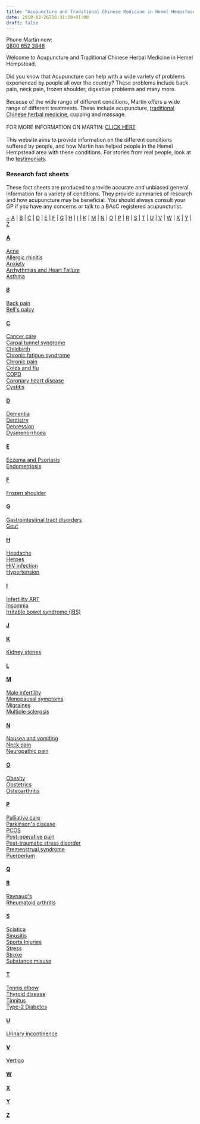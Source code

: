 ```yaml
---
title: "Acupuncture and Traditional Chinese Medicine in Hemel Hempstead"
date: 2018-03-26T16:31:50+01:00
draft: false
---
```


<span class="hightlight">Phone Martin now:</span><br>
<a class="hightlight large-text" href="tel:+448006523846">0800 652 3846</a>

Welcome to Acupuncture and Traditional Chinese Herbal Medicine in Hemel Hempstead.<br>
        <br>
Did you know that Acupuncture can help with a wide variety of problems experienced by people all over the country? These problems include back pain, neck pain, frozen shoulder, digestive problems and many more.<br>
        <br>
Because of the wide range of different conditions, Martin offers a wide range of different treatments. These include acupuncture, <a href="Traditional-Chinese-Medicine.html">traditional Chinese herbal medicine</a>, cupping and massage.
        <br>
        <br>
        FOR MORE INFORMATION ON MARTIN: <a href="About-Martin.html">CLICK HERE</a><br>
        <br>
This website aims to provide information on the different conditions suffered by people, and how Martin has helped people in the Hemel Hempstead area with these conditions. For stories from real people, look at the <a href="Testimonials-2.html">testimonials</a>.<br>

<h3>Research fact sheets</h3>
<p>These fact sheets are produced to provide accurate and unbiased general information for a variety of conditions. They provide summaries of research and how acupuncture may be beneficial. You should always consult your GP if you have any concerns or talk to a BAcC registered acupuncturist.</p>
<div class="indexList">
    <a href="#" class="btn btn-default toggleall">+</a>  <a class="researchJump" href="#A">A</a> | <a class="researchJump" href="#B">B</a> | <a class="researchJump" href="#C">C</a> | <a class="researchJump" href="#D">D</a> | <a class="researchJump" href="#E">E</a> | <a class="researchJump" href="#F">F</a> | <a class="researchJump" href="#G">G</a> | <a class="researchJump" href="#H">H</a> | <a class="researchJump" href="#I">I</a> | <a class="researchJump" href="#K">K</a> | <a class="researchJump" href="#M">M</a> | <a class="researchJump" href="#N">N</a> | <a class="researchJump" href="#O">O</a> | <a class="researchJump" href="#P">P</a> | <a class="researchJump" href="#R">R</a> | <a class="researchJump" href="#S">S</a> | <a class="researchJump" href="#T">T</a> | <a class="researchJump" href="#U">U</a> | <a class="researchJump" href="#V">V</a> | <a class="researchJump" href="#W">W</a> | <a class="researchJump" href="#X">X</a> | <a class="researchJump" href="#Y">Y</a> | <a class="researchJump" href="#Z">Z</a>
</div>
<div class="panel-group" id="accordion1" role="tablist" aria-multiselectable="true">
    <div class="panel panel-default">
        <div class="panel-heading" role="tab" id="panel-A">
            <h4 class="panel-title">
            <a role="button" data-toggle="collapse" data-parent="#accordion" href="#collapse-A" aria-expanded="true" aria-controls="collapse-A" name="A">A</a>
          </h4>
        </div>
        <div id="collapse-A" class="panel-collapse collapse in" role="tabpanel" aria-labelledby="panel-A">
            <div class="panel-body">
                <a target="_blank" rel="nofollow" href="https://www.acupuncture.org.uk/a-to-z-of-conditions/a-to-z-of-conditions/acne.html">Acne</a>
                <br>
                <a target="_blank" rel="nofollow" href="https://www.acupuncture.org.uk/a-to-z-of-conditions/a-to-z-of-conditions/allergic-rhinitis.html">Allergic rhinitis</a>
                <br>
                <a target="_blank" rel="nofollow" href="https://www.acupuncture.org.uk/a-to-z-of-conditions/a-to-z-of-conditions/anxiety.html">Anxiety</a>
                <br>
                <a target="_blank" rel="nofollow" href="https://www.acupuncture.org.uk/a-to-z-of-conditions/a-to-z-of-conditions/4008-arrhytmias-and-heart-failure.html">Arrhythmias and Heart Failure</a>
                <br>
                <a target="_blank" rel="nofollow" href="https://www.acupuncture.org.uk/a-to-z-of-conditions/a-to-z-of-conditions/3893-asthma.html">Asthma</a>
            </div>
        </div>
        <div class="panel-heading" role="tab" id="heading-B">
            <h4 class="panel-title">
            <a role="button" data-toggle="collapse" data-parent="#accordion" href="#collapse-B" aria-expanded="true" aria-controls="collapse-B" name="B">B</a>
          </h4>
        </div>
        <div id="collapse-B" class="panel-collapse collapse" role="tabpanel" aria-labelledby="heading-B">
            <div class="panel-body">
                <a target="_blank" rel="nofollow" href="https://www.acupuncture.org.uk/a-to-z-of-conditions/a-to-z-of-conditions/back-pain.html">Back pain</a>
                <br>
                <a target="_blank" rel="nofollow" href="https://www.acupuncture.org.uk/a-to-z-of-conditions/a-to-z-of-conditions/1128-bellas-palsy.html">Bell's palsy</a>
            </div>
        </div>
        <div class="panel-heading" role="tab" id="heading-C">
            <h4 class="panel-title">
            <a role="button" data-toggle="collapse" data-parent="#accordion" href="#collapse-C" aria-expanded="true" aria-controls="collapse-C" name="C">C</a>
          </h4>
        </div>
        <div id="collapse-C" class="panel-collapse collapse" role="tabpanel" aria-labelledby="heading-C">
            <div class="panel-body">
                <a target="_blank" rel="nofollow" href="https://www.acupuncture.org.uk/a-to-z-of-conditions/a-to-z-of-conditions/cancer-care.html">Cancer care</a>
                <br>
                <a target="_blank" rel="nofollow" href="https://www.acupuncture.org.uk/a-to-z-of-conditions/a-to-z-of-conditions/3629-acupuncture-and-carpel-tunnel-syndrome.html">Carpal tunnel syndrome</a>
                <br>
                <a target="_blank" rel="nofollow" href="https://www.acupuncture.org.uk/a-to-z-of-conditions/a-to-z-of-conditions/childbirth.html">Childbirth</a>
                <br>
                <a target="_blank" rel="nofollow" href="https://www.acupuncture.org.uk/a-to-z-of-conditions/a-to-z-of-conditions/chronic-fatigue-syndrome.html">Chronic fatigue syndrome</a>
                <br>
                <a target="_blank" rel="nofollow" href="https://www.acupuncture.org.uk/a-to-z-of-conditions/a-to-z-of-conditions/chronic-pain.html">Chronic pain</a>
                <br>
                <a target="_blank" rel="nofollow" href="https://www.acupuncture.org.uk/a-to-z-of-conditions/a-to-z-of-conditions/colds-and-flu.html">Colds and flu</a>
                <br>
                <a target="_blank" rel="nofollow" href="https://www.acupuncture.org.uk/a-to-z-of-conditions/a-to-z-of-conditions/1587-copd.html">COPD</a>
                <br>
                <a target="_blank" rel="nofollow" href="https://www.acupuncture.org.uk/a-to-z-of-conditions/a-to-z-of-conditions/3771-coronary-heart-disease.html">Coronary heart disease</a>
                <br>
                <a target="_blank" rel="nofollow" href="https://www.acupuncture.org.uk/a-to-z-of-conditions/a-to-z-of-conditions/cystitis.html">Cystitis</a>
            </div>
        </div>
        <div class="panel-heading" role="tab" id="heading-D">
            <h4 class="panel-title">
            <a role="button" data-toggle="collapse" data-parent="#accordion" href="#collapse-D" aria-expanded="true" aria-controls="collapse-D"  name="D">D</a>
          </h4>
        </div>
        <div id="collapse-D" class="panel-collapse collapse" role="tabpanel" aria-labelledby="heading-D">
            <div class="panel-body">
                <a target="_blank" rel="nofollow" href="https://www.acupuncture.org.uk/a-to-z-of-conditions/a-to-z-of-conditions/3202-dementia.html">Dementia</a>
                <br>
                <a target="_blank" rel="nofollow" href="https://www.acupuncture.org.uk/a-to-z-of-conditions/a-to-z-of-conditions/dentistry.html">Dentistry</a>
                <br>
                <a target="_blank" rel="nofollow" href="https://www.acupuncture.org.uk/a-to-z-of-conditions/a-to-z-of-conditions/depression.html">Depression</a>
                <br>
                <a target="_blank" rel="nofollow" href="https://www.acupuncture.org.uk/a-to-z-of-conditions/a-to-z-of-conditions/dysmenorrhoea.html">Dysmenorrhoea</a>
            </div>
        </div>
        <div class="panel-heading" role="tab" id="heading-E">
            <h4 class="panel-title">
            <a role="button" data-toggle="collapse" data-parent="#accordion" href="#collapse-E" aria-expanded="true" aria-controls="collapse-E" name="E">E</a>
          </h4>
        </div>
        <div id="collapse-E" class="panel-collapse collapse" role="tabpanel" aria-labelledby="heading-E">
            <div class="panel-body">
                <a target="_blank" rel="nofollow" href="https://www.acupuncture.org.uk/a-to-z-of-conditions/a-to-z-of-conditions/eczema-and-psoriasis.html">Eczema and Psoriasis</a>
                <br>
                <a target="_blank" rel="nofollow" href="https://www.acupuncture.org.uk/a-to-z-of-conditions/a-to-z-of-conditions/endometriosis.html">Endometriosis</a>
            </div>
        </div>
        <div class="panel-heading" role="tab" id="heading-F">
            <h4 class="panel-title">
            <a role="button" data-toggle="collapse" data-parent="#accordion" href="#collapse-F" aria-expanded="true" aria-controls="collapse-F" name="F">F</a>
          </h4>
        </div>
        <div id="collapse-F" class="panel-collapse collapse" role="tabpanel" aria-labelledby="heading-F">
            <div class="panel-body">
                <a target="_blank" rel="nofollow" href="https://www.acupuncture.org.uk/a-to-z-of-conditions/a-to-z-of-conditions/frozen-shoulder.html">Frozen shoulder</a>
            </div>
        </div>
        <div class="panel-heading" role="tab" id="heading-G">
            <h4 class="panel-title">
            <a role="button" data-toggle="collapse" data-parent="#accordion" href="#collapse-G" aria-expanded="true" aria-controls="collapse-G" name="G">G</a>
          </h4>
        </div>
        <div id="collapse-G" class="panel-collapse collapse" role="tabpanel" aria-labelledby="heading-G">
            <div class="panel-body">
                <a target="_blank" rel="nofollow" href="https://www.acupuncture.org.uk/a-to-z-of-conditions/a-to-z-of-conditions/gastrointestinal-tract-disorders.html">Gastrointestinal tract disorders</a>
                <br>
                <a target="_blank" rel="nofollow" href="https://www.acupuncture.org.uk/a-to-z-of-conditions/a-to-z-of-conditions/gout.html">Gout</a>
            </div>
        </div>
        <div class="panel-heading" role="tab" id="heading-H">
            <h4 class="panel-title">
            <a role="button" data-toggle="collapse" data-parent="#accordion" href="#collapse-H" aria-expanded="true" aria-controls="collapse-H" name="H">H</a>
          </h4>
        </div>
        <div id="collapse-H" class="panel-collapse collapse" role="tabpanel" aria-labelledby="heading-H">
            <div class="panel-body">
                <a target="_blank" rel="nofollow" href="https://www.acupuncture.org.uk/a-to-z-of-conditions/a-to-z-of-conditions/headache.html">Headache</a>
                <br>
                <a target="_blank" rel="nofollow" href="https://www.acupuncture.org.uk/a-to-z-of-conditions/a-to-z-of-conditions/herpes.html">Herpes</a>
                <br>
                <a target="_blank" rel="nofollow" href="https://www.acupuncture.org.uk/a-to-z-of-conditions/a-to-z-of-conditions/hiv-infection.html">HIV infection</a>
                <br>
                <a target="_blank" rel="nofollow" href="https://www.acupuncture.org.uk/a-to-z-of-conditions/a-to-z-of-conditions/acupuncture-and-hypertension.html">Hypertension</a>
            </div>
        </div>
        <div class="panel-heading" role="tab" id="heading-I">
            <h4 class="panel-title">
            <a role="button" data-toggle="collapse" data-parent="#accordion" href="#collapse-I" aria-expanded="true" aria-controls="collapse-I" name="I">I</a>
          </h4>
        </div>
        <div id="collapse-I" class="panel-collapse collapse" role="tabpanel" aria-labelledby="heading-I">
            <div class="panel-body">
                <a target="_blank" rel="nofollow" href="https://www.acupuncture.org.uk/a-to-z-of-conditions/a-to-z-of-conditions/infertility-art.html">Infertility ART</a>
                <br>
                <a target="_blank" rel="nofollow" href="https://www.acupuncture.org.uk/a-to-z-of-conditions/a-to-z-of-conditions/1283-insomnia.html">Insomnia</a>
                <br>
                <a target="_blank" rel="nofollow" href="https://www.acupuncture.org.uk/a-to-z-of-conditions/a-to-z-of-conditions/irritable-bowel-syndrome-ibs.html">Irritable bowel syndrome (IBS)</a>
            </div>
        </div>
        <div class="panel-heading" role="tab" id="heading-J">
            <h4 class="panel-title">
            <a role="button" data-toggle="collapse" data-parent="#accordion" href="#collapse-J" aria-expanded="true" aria-controls="collapse-J" name="J">J</a>
          </h4>
        </div>
        <div id="collapse-J" class="panel-collapse collapse" role="tabpanel" aria-labelledby="heading-J">
            <div class="panel-body">
            </div>
        </div>
        <div class="panel-heading" role="tab" id="heading-K">
            <h4 class="panel-title">
            <a role="button" data-toggle="collapse" data-parent="#accordion" href="#collapse-K" aria-expanded="true" aria-controls="collapse-K" name="K">K</a>
          </h4>
        </div>
        <div id="collapse-K" class="panel-collapse collapse" role="tabpanel" aria-labelledby="heading-K">
            <div class="panel-body">
                <a target="_blank" rel="nofollow" href="https://www.acupuncture.org.uk/a-to-z-of-conditions/a-to-z-of-conditions/kidney-stones.html">Kidney stones</a>
            </div>
        </div>
        <div class="panel-heading" role="tab" id="heading-L">
            <h4 class="panel-title">
            <a role="button" data-toggle="collapse" data-parent="#accordion" href="#collapse-L" aria-expanded="true" aria-controls="collapse-L" name="L">L</a>
          </h4>
        </div>
        <div id="collapse-L" class="panel-collapse collapse" role="tabpanel" aria-labelledby="heading-L">
            <div class="panel-body">
            </div>
        </div>
        <div class="panel-heading" role="tab" id="heading-M">
            <h4 class="panel-title">
            <a role="button" data-toggle="collapse" data-parent="#accordion" href="#collapse-M" aria-expanded="true" aria-controls="collapse-M" name="M">M</a>
          </h4>
        </div>
        <div id="collapse-M" class="panel-collapse collapse" role="tabpanel" aria-labelledby="heading-M">
            <div class="panel-body">
                <a target="_blank" rel="nofollow" href="https://www.acupuncture.org.uk/a-to-z-of-conditions/a-to-z-of-conditions/male-infertility.html">Male infertility</a>
                <br>
                <a target="_blank" rel="nofollow" href="https://www.acupuncture.org.uk/a-to-z-of-conditions/a-to-z-of-conditions/menopausal-symptoms.html">Menopausal symptoms</a>
                <br>
                <a target="_blank" rel="nofollow" href="https://www.acupuncture.org.uk/a-to-z-of-conditions/a-to-z-of-conditions/migraines.html">Migraines</a>
                <br>
                <a target="_blank" rel="nofollow" href="https://www.acupuncture.org.uk/a-to-z-of-conditions/a-to-z-of-conditions/multiple-sclerosis.html">Multiple sclerosis</a>
            </div>
        </div>
        <div class="panel-heading" role="tab" id="heading-N">
            <h4 class="panel-title">
            <a role="button" data-toggle="collapse" data-parent="#accordion" href="#collapse-N" aria-expanded="true" aria-controls="collapse-N" name="N">N</a>
          </h4>
        </div>
        <div id="collapse-N" class="panel-collapse collapse" role="tabpanel" aria-labelledby="heading-N">
            <div class="panel-body">
                <a target="_blank" rel="nofollow" href="https://www.acupuncture.org.uk/a-to-z-of-conditions/a-to-z-of-conditions/nausea-and-vomiting.html">Nausea and vomiting</a>
                <br>
                <a target="_blank" rel="nofollow" href="https://www.acupuncture.org.uk/a-to-z-of-conditions/a-to-z-of-conditions/4076-neck-pain.html">Neck pain</a>
                <br>
                <a target="_blank" rel="nofollow" href="https://www.acupuncture.org.uk/a-to-z-of-conditions/a-to-z-of-conditions/neuropathic-pain.html">Neuropathic pain</a>
            </div>
        </div>
        <div class="panel-heading" role="tab" id="heading-O">
            <h4 class="panel-title">
            <a role="button" data-toggle="collapse" data-parent="#accordion" href="#collapse-O" aria-expanded="true" aria-controls="collapse-O" name="O">O</a>
          </h4>
        </div>
        <div id="collapse-O" class="panel-collapse collapse" role="tabpanel" aria-labelledby="heading-O">
            <div class="panel-body">
                <a target="_blank" rel="nofollow" href="https://www.acupuncture.org.uk/a-to-z-of-conditions/a-to-z-of-conditions/obesity.html">Obesity</a>
                <br>
                <a target="_blank" rel="nofollow" href="https://www.acupuncture.org.uk/a-to-z-of-conditions/a-to-z-of-conditions/1592-obstetrics.html">Obstetrics</a>
                <br>
                <a target="_blank" rel="nofollow" href="https://www.acupuncture.org.uk/a-to-z-of-conditions/a-to-z-of-conditions/osteoarthritis.html">Osteoarthritis</a>
            </div>
        </div>
        <div class="panel-heading" role="tab" id="heading-P">
            <h4 class="panel-title">
            <a role="button" data-toggle="collapse" data-parent="#accordion" href="#collapse-P" aria-expanded="true" aria-controls="collapse-P" name="P">P</a>
          </h4>
        </div>
        <div id="collapse-P" class="panel-collapse collapse" role="tabpanel" aria-labelledby="heading-P">
            <div class="panel-body">
                <a target="_blank" rel="nofollow" href="https://www.acupuncture.org.uk/a-to-z-of-conditions/a-to-z-of-conditions/palliative-care.html">Palliative care</a>
                <br>
                <a target="_blank" rel="nofollow" href="https://www.acupuncture.org.uk/a-to-z-of-conditions/a-to-z-of-conditions/parkinsons-disease.html">Parkinson's disease</a>
                <br>
                <a target="_blank" rel="nofollow" href="https://www.acupuncture.org.uk/a-to-z-of-conditions/a-to-z-of-conditions/pcos.html">PCOS</a>
                <br>
                <a target="_blank" rel="nofollow" href="https://www.acupuncture.org.uk/a-to-z-of-conditions/a-to-z-of-conditions/post-operative-pain.html">Post-operative pain</a>
                <br>
                <a target="_blank" rel="nofollow" href="https://www.acupuncture.org.uk/a-to-z-of-conditions/a-to-z-of-conditions/3458-post-traumatic-stress-disorder.html">Post-traumatic stress disorder</a>
                <br>
                <a target="_blank" rel="nofollow" href="https://www.acupuncture.org.uk/a-to-z-of-conditions/a-to-z-of-conditions/pre-menstrual-syndrome.html">Premenstrual syndrome</a>
                <br>
                <a target="_blank" rel="nofollow" href="https://www.acupuncture.org.uk/a-to-z-of-conditions/a-to-z-of-conditions/puerperium.html">Puerperium</a>
            </div>
        </div>
        <div class="panel-heading" role="tab" id="heading-Q">
            <h4 class="panel-title">
            <a role="button" data-toggle="collapse" data-parent="#accordion" href="#collapse-Q" aria-expanded="true" aria-controls="collapse-Q" name="Q">Q</a>
          </h4>
        </div>
        <div id="collapse-Q" class="panel-collapse collapse" role="tabpanel" aria-labelledby="heading-Q">
            <div class="panel-body">
            </div>
        </div>
        <div class="panel-heading" role="tab" id="heading-R">
            <h4 class="panel-title">
            <a role="button" data-toggle="collapse" data-parent="#accordion" href="#collapse-R" aria-expanded="true" aria-controls="collapse-R" name="R">R</a>
          </h4>
        </div>
        <div id="collapse-R" class="panel-collapse collapse" role="tabpanel" aria-labelledby="heading-R">
            <div class="panel-body">
                <a target="_blank" rel="nofollow" href="https://www.acupuncture.org.uk/a-to-z-of-conditions/a-to-z-of-conditions/raynauds.html">Raynaud's</a>
                <br>
                <a target="_blank" rel="nofollow" href="https://www.acupuncture.org.uk/a-to-z-of-conditions/a-to-z-of-conditions/rheumatoid-arthritis.html">Rheumatoid arthritis</a>
            </div>
        </div>
        <div class="panel-heading" role="tab" id="heading-S">
            <h4 class="panel-title">
            <a role="button" data-toggle="collapse" data-parent="#accordion" href="#collapse-S" aria-expanded="true" aria-controls="collapse-S" name="S">S</a>
          </h4>
        </div>
        <div id="collapse-S" class="panel-collapse collapse" role="tabpanel" aria-labelledby="heading-S">
            <div class="panel-body">
                <a target="_blank" rel="nofollow" href="https://www.acupuncture.org.uk/a-to-z-of-conditions/a-to-z-of-conditions/sciatica.html">Sciatica</a>
                <br>
                <a target="_blank" rel="nofollow" href="https://www.acupuncture.org.uk/a-to-z-of-conditions/a-to-z-of-conditions/sinusitis.html">Sinusitis</a>
                <br>
                <a target="_blank" rel="nofollow" href="https://www.acupuncture.org.uk/a-to-z-of-conditions/a-to-z-of-conditions/sports-injuries.html">Sports Injuries</a>
                <br>
                <a target="_blank" rel="nofollow" href="https://www.acupuncture.org.uk/a-to-z-of-conditions/a-to-z-of-conditions/stress.html">Stress</a>
                <br>
                <a target="_blank" rel="nofollow" href="https://www.acupuncture.org.uk/a-to-z-of-conditions/a-to-z-of-conditions/3894-stroke.html">Stroke</a>
                <br>
                <a target="_blank" rel="nofollow" href="https://www.acupuncture.org.uk/a-to-z-of-conditions/a-to-z-of-conditions/substance-misuse.html">Substance misuse</a>
            </div>
        </div>
        <div class="panel-heading" role="tab" id="heading-T">
            <h4 class="panel-title">
            <a role="button" data-toggle="collapse" data-parent="#accordion" href="#collapse-T" aria-expanded="true" aria-controls="collapse-T" name="T">T</a>
          </h4>
        </div>
        <div id="collapse-T" class="panel-collapse collapse" role="tabpanel" aria-labelledby="heading-T">
            <div class="panel-body">
                <a target="_blank" rel="nofollow" href="https://www.acupuncture.org.uk/a-to-z-of-conditions/a-to-z-of-conditions/tennis-elbow.html">Tennis elbow</a>
                <br>
                <a target="_blank" rel="nofollow" href="https://www.acupuncture.org.uk/a-to-z-of-conditions/a-to-z-of-conditions/thyroid-disease.html">Thyroid disease</a>
                <br>
                <a target="_blank" rel="nofollow" href="https://www.acupuncture.org.uk/a-to-z-of-conditions/a-to-z-of-conditions/tinnitus.html">Tinnitus</a>
                <br>
                <a target="_blank" rel="nofollow" href="https://www.acupuncture.org.uk/a-to-z-of-conditions/a-to-z-of-conditions/type-2-diabetes.html">Type-2 Diabetes</a>
            </div>
        </div>
        <div class="panel-heading" role="tab" id="heading-U">
            <h4 class="panel-title">
            <a role="button" data-toggle="collapse" data-parent="#accordion" href="#collapse-U" aria-expanded="true" aria-controls="collapse-U" name="U">U</a>
          </h4>
        </div>
        <div id="collapse-U" class="panel-collapse collapse" role="tabpanel" aria-labelledby="heading-U">
            <div class="panel-body">
                <a target="_blank" rel="nofollow" href="https://www.acupuncture.org.uk/a-to-z-of-conditions/a-to-z-of-conditions/urinary-incontinence.html">Urinary incontinence</a>
            </div>
        </div>
        <div class="panel-heading" role="tab" id="heading-V">
            <h4 class="panel-title">
            <a role="button" data-toggle="collapse" data-parent="#accordion" href="#collapse-V" aria-expanded="true" aria-controls="collapse-V" name="V">V</a>
          </h4>
        </div>
        <div id="collapse-V" class="panel-collapse collapse" role="tabpanel" aria-labelledby="heading-V">
            <div class="panel-body">
                <a target="_blank" rel="nofollow" href="https://www.acupuncture.org.uk/a-to-z-of-conditions/a-to-z-of-conditions/2599-vertigo.html">Vertigo</a>
            </div>
        </div>
        <div class="panel-heading" role="tab" id="heading-W">
            <h4 class="panel-title">
            <a role="button" data-toggle="collapse" data-parent="#accordion" href="#collapse-W" aria-expanded="true" aria-controls="collapse-W" name="W">W</a>
          </h4>
        </div>
        <div id="collapse-W" class="panel-collapse collapse" role="tabpanel" aria-labelledby="heading-W">
            <div class="panel-body">
            </div>
        </div>
        <div class="panel-heading" role="tab" id="heading-X">
            <h4 class="panel-title">
            <a role="button" data-toggle="collapse" data-parent="#accordion" href="#collapse-X" aria-expanded="true" aria-controls="collapse-X" name="X">X</a>
          </h4>
        </div>
        <div id="collapse-X" class="panel-collapse collapse" role="tabpanel" aria-labelledby="heading-X">
            <div class="panel-body">
            </div>
        </div>
        <div class="panel-heading" role="tab" id="heading-Y">
            <h4 class="panel-title">
            <a role="button" data-toggle="collapse" data-parent="#accordion" href="#collapse-Y" aria-expanded="true" aria-controls="collapse-Y" name="Y">Y</a>
          </h4>
        </div>
        <div id="collapse-Y" class="panel-collapse collapse" role="tabpanel" aria-labelledby="heading-Y">
            <div class="panel-body">
            </div>
        </div>
        <div class="panel-heading" role="tab" id="heading-Z">
            <h4 class="panel-title">
            <a role="button" data-toggle="collapse" data-parent="#accordion" href="#collapse-Z" aria-expanded="true" aria-controls="collapse-Z" name="Z">Z</a>
          </h4>
        </div>
        <div id="collapse-Z" class="panel-collapse collapse" role="tabpanel" aria-labelledby="heading-Z">
            <div class="panel-body">
            </div>
        </div>
    </div>
</div>
